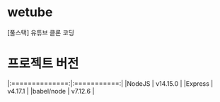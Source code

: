 # wetube

[풀스택] 유튜브 클론 코딩

# 프로젝트 버전

|:==============:|:===========:|
|NodeJS | v14.15.0 |
|Express | v4.17.1 |
|babel/node | v7.12.6 |
